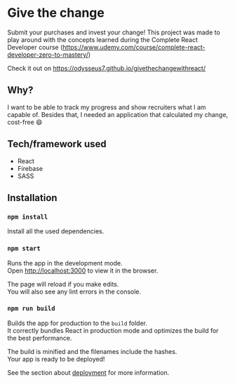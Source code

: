 # Give the change

Submit your purchases and invest your change! This project was made to play around with the concepts learned during the Complete React Developer course (https://www.udemy.com/course/complete-react-developer-zero-to-mastery/)

Check it out on https://odysseus7.github.io/givethechangewithreact/

## Why?

I want to be able to track my progress and show recruiters what I am capable of. Besides that, I needed an application that calculated my change, cost-free 😄

## Tech/framework used

- React
- Firebase
- SASS

## Installation

### `npm install`

Install all the used dependencies.

### `npm start`

Runs the app in the development mode.\
Open [http://localhost:3000](http://localhost:3000) to view it in the browser.

The page will reload if you make edits.\
You will also see any lint errors in the console.

### `npm run build`

Builds the app for production to the `build` folder.\
It correctly bundles React in production mode and optimizes the build for the best performance.

The build is minified and the filenames include the hashes.\
Your app is ready to be deployed!

See the section about [deployment](https://facebook.github.io/create-react-app/docs/deployment) for more information.
